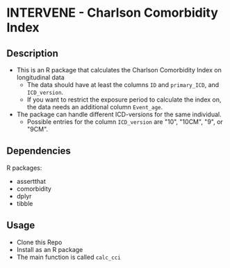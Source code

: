 # INTERVENE - Charlson Comorbidity Index
## Description
- This is an R package that calculates the Charlson Comorbidity Index on longitudinal data  
  - The data should have at least the columns `ID` and `primary_ICD`, and `ICD_version`. 
  - If you want to restrict the exposure period to calculate the index on, the data needs an additional column `Event_age`. 
- The package can handle different ICD-versions for the same individual. 
  - Possible entries for the column `ICD_version` are "10", "10CM", "9", or "9CM". 

## Dependencies
R packages:
- assertthat
- comorbidity
- dplyr
- tibble

## Usage
- Clone this Repo
- Install as an R package
- The main function is called `calc_cci`
